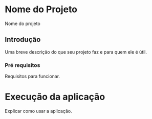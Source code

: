 # Nome do Projeto
Nome do projeto

## Introdução
Uma breve descrição do que seu projeto faz e para quem ele é útil.

### Pré requisitos
Requisitos para funcionar.

# Execução da aplicação
Explicar como usar a aplicação.